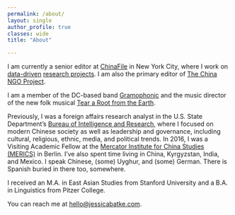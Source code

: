 ```yaml
---
permalink: /about/
layout: single
author_profile: true
classes: wide
title: "About"

---
```


I am currently a senior editor at [ChinaFile](http://www.chinafile.com/) in New York City, where I work on [data-driven](https://www.chinafile.com/state-surveillance-china) [research projects](https://www.chinafile.com/reporting-opinion/features/message-control-china). I am also the primary editor of [The China NGO Project](http://www.chinafile.com/ngo/).  

I am a member of the DC-based band [Gramophonic](https://www.gramophonic.band/) and the music director of the new folk musical [Tear a Root from the Earth](http://www.teararoot.com/).

Previously, I was a foreign affairs research analyst in the U.S. State Department’s [Bureau of Intelligence and Research](https://www.state.gov/bureaus-offices/bureaus-and-offices-reporting-directly-to-the-secretary/bureau-of-intelligence-and-research/), where I focused on modern Chinese society as well as leadership and governance, including cultural, religious, ethnic, media, and political trends.  In 2016, I was a Visiting Academic Fellow at the [Mercator Institute for China Studies (MERICS)](https://www.merics.org/en) in Berlin.  I’ve also spent time living in China, Kyrgyzstan, India, and Mexico.  I speak Chinese, (some) Uyghur, and (some) German.  There is Spanish buried in there too, somewhere.  

I received an M.A. in East Asian Studies from Stanford University and a B.A. in Linguistics from Pitzer College.

You can reach me at hello@jessicabatke.com.
